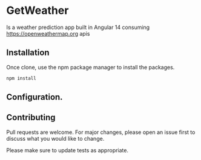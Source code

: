 # GetWeather

Is a weather prediction app built in Angular 14 consuming https://openweathermap.org apis

## Installation

Once clone, use the npm package manager to install the packages.

```bash
npm install 
```

## Configuration.


## Contributing
Pull requests are welcome. For major changes, please open an issue first to discuss what you would like to change.

Please make sure to update tests as appropriate.
